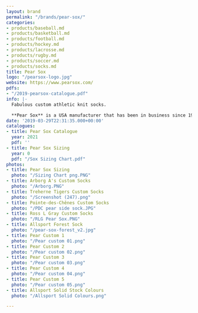 ```yaml
---
layout: brand
permalink: "/brands/pear-sox/"
categories:
- products/baseball.md
- products/basketball.md
- products/football.md
- products/hockey.md
- products/lacrosse.md
- products/rugby.md
- products/soccer.md
- products/socks.md
title: Pear Sox
logo: "/pearsox-logo.jpg"
website: https://www.pearsox.com/
pdfs:
- "/2019-pearsox-catalogue.pdf"
info: |-
  Fabulous custom athletic knit socks.

  **Pear Sox** is a USA manufacturer that has been in business since 1992.
date: '2019-03-29T22:31:35.000+00:00'
catalogues:
- title: Pear Sox Catalogue
  year: 2021
  pdf: ''
- title: Pear Sox Sizing
  year: 0
  pdf: "/Sox Sizing Chart.pdf"
photos:
- title: Pear Sox Sizing
  photo: "/Sizing Chart png.PNG"
- title: Arborg A's Custom Socks
  photo: "/Arborg.PNG"
- title: Treherne Tigers Custom Socks
  photo: "/Screenshot (247).png"
- title: Pointe-des-Chênes Custom Socks
  photo: "/PDC pear side sock.JPG"
- title: Ross L Gray Custom Socks
  photo: "/RLG Pear Sox.PNG"
- title: Allsport Forest Sock
  photo: "/pear-sox-forest_v2.jpg"
- title: Pear Custom 1
  photo: "/Pear custom 01.png"
- title: Pear Custom 2
  photo: "/Pear custom 02.png"
- title: Pear Custom 3
  photo: "/Pear custom 03.png"
- title: Pear Custom 4
  photo: "/Pear custom 04.png"
- title: Pear Custom 5
  photo: "/Pear custom 05.png"
- title: Allsport Solid Stock Colours
  photo: "/Allsport Solid Colours.png"

---
```

